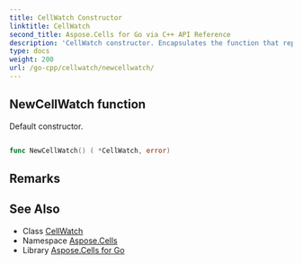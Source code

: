```yaml
---
title: CellWatch Constructor 
linktitle: CellWatch
second_title: Aspose.Cells for Go via C++ API Reference
description: 'CellWatch constructor. Encapsulates the function that represents newcellwatch in Go.'
type: docs
weight: 200
url: /go-cpp/cellwatch/newcellwatch/
---
```


## NewCellWatch function

Default constructor.

```go

func NewCellWatch() ( *CellWatch, error)

```

## Remarks


## See Also

* Class [CellWatch](../)
* Namespace [Aspose.Cells](../../)
* Library [Aspose.Cells for Go](../../../)
